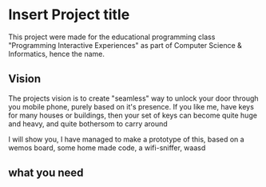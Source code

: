 # Insert Project title

This project were made for the educational programming class "Programming Interactive Experiences" as part of Computer Science & Informatics, hence the name.

## Vision 
The projects vision is to create "seamless" way to unlock your door through you mobile phone, purely based on it's presence.
If you like me, have keys for many houses or buildings, then your set of keys can become quite huge and heavy, and quite bothersom to carry around

I will show you, I have managed to make a prototype of this, based on a wemos board, some home made code, a wifi-sniffer, waasd

## what you need

